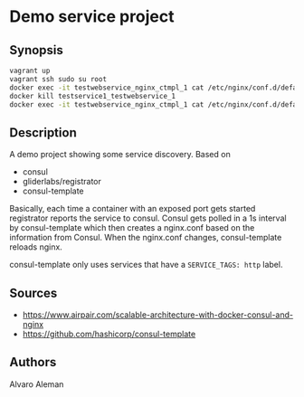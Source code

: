 # Demo service project

## Synopsis

```bash
vagrant up
vagrant ssh sudo su root
docker exec -it testwebservice_nginx_ctmpl_1 cat /etc/nginx/conf.d/default.conf|grep 'web-1;'
docker kill testservice1_testwebservice_1
docker exec -it testwebservice_nginx_ctmpl_1 cat /etc/nginx/conf.d/default.conf|grep 'web-1;'
```

## Description

A demo project showing some service discovery. Based on

* consul
* gliderlabs/registrator
* consul-template

Basically, each time a container with an exposed port gets started
registrator reports the service to consul.
Consul gets polled in a 1s interval by consul-template which then creates
a nginx.conf based on the information from Consul. When the nginx.conf changes,
consul-template reloads nginx.


consul-template only uses services that have a ``SERVICE_TAGS: http`` label.

## Sources

* https://www.airpair.com/scalable-architecture-with-docker-consul-and-nginx
* https://github.com/hashicorp/consul-template

## Authors

Alvaro Aleman
